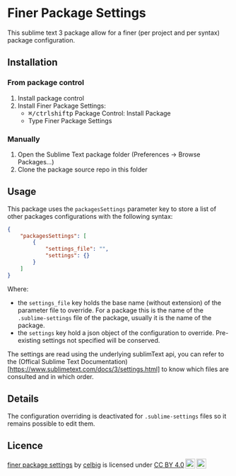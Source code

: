 # Finer Package Settings
This sublime text 3 package allow for a finer (per project and per syntax) package configuration.

## Installation

### From package control

1. Install package control
2. Install Finer Package Settings:
   - <kbd>⌘/ctrl</kbd><kbd>shift</kbd><kbd>p</kbd> Package Control: Install Package
   - Type Finer Package Settings

### Manually 

1. Open the Sublime Text package folder (Preferences -> Browse Packages...)
2. Clone the package source repo in this folder


## Usage 
This package uses the `packagesSettings` parameter key to store a list of other packages configurations with the following syntax:

```json
{
    "packagesSettings": [
        {
            "settings_file": "",
            "settings": {}
        }
    ]
}
```

Where:
- the `settings_file` key holds the base name (without extension) of the parameter file to override. For a package this is the name of the `.sublime-settings` file of the package, usually it is the name of the package. 
- the `settings` key hold a json object of the configuration to override. Pre-existing settings not specified will be conserved.


The settings are read using the underlying sublimText api, you can refer to the (Offical Sublime Text Documentation)[https://www.sublimetext.com/docs/3/settings.html] to know which files are consulted and in which order.

## Details

The configuration overriding is deactivated for `.sublime-settings` files so it remains possible to edit them.




## Licence

 <p xmlns:cc="http://creativecommons.org/ns#" xmlns:dct="http://purl.org/dc/terms/"><a property="dct:title" rel="cc:attributionURL" href="https://github.com/celbig/finer_package_settings">finer package settings</a> by <a rel="cc:attributionURL dct:creator" property="cc:attributionName" href="https://github.com/celbig">celbig</a> is licensed under <a href="http://creativecommons.org/licenses/by/4.0/?ref=chooser-v1" target="_blank" rel="license noopener noreferrer" style="display:inline-block;">CC BY 4.0<img style="height:22px!important;margin-left:3px;vertical-align:text-bottom;" src="https://mirrors.creativecommons.org/presskit/icons/cc.svg?ref=chooser-v1"><img style="height:22px!important;margin-left:3px;vertical-align:text-bottom;" src="https://mirrors.creativecommons.org/presskit/icons/by.svg?ref=chooser-v1"></a></p> 
